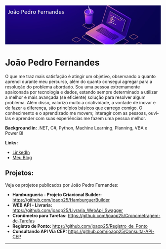 <p align="center">
  <img src="backend-jp.jpg" >
</p>

# João Pedro Fernandes

O que me traz mais satisfação é atingir um objetivo, observando o quanto aprendi durante meu percurso, além do quanto consegui agregar para a resolução do problema abordado. Sou uma pessoa extremamente apaixonada por tecnologia e dados, estando sempre determinado a utilizar a melhor e mais avançada (se eficiente) solução para resolver algum problema. Além disso, valorizo muito a criatividade, a vontade de inovar e de fazer a diferença, são princípios básicos que carrego comigo. O conhecimento e o aprendizado me movem; interagir com as pessoas, ouvi-las e aprender com suas experiências me fazem uma pessoa melhor.

**Background in:** .NET, C#, Python, Machine Learning, Planning, VBA e Power BI

**Links:**
* [LinkedIn](https://www.linkedin.com/in/joao-pedro-fernandes-95a125180/)
* [Meu Blog](https://medium.com/@joaop_25)


## Projetos:
Veja os projetos publicados por João Pedro Fernandes:

* **Hamburgueria - Projeto Criacional Builder:** https://github.com/joaop25/HamburguerBuilder
* **WEB API - Livraria:** https://github.com/joaop25/Livraria_WebApi_Swagger
* **Cronômetro para Tarefas:** https://github.com/joaop25/Cronometragem-de-Tarefas
* **Registro de Ponto:** https://github.com/joaop25/Registro_de_Ponto
* **Consultando API Via CEP:** https://github.com/joaop25/Consulta-API-CEP
---

